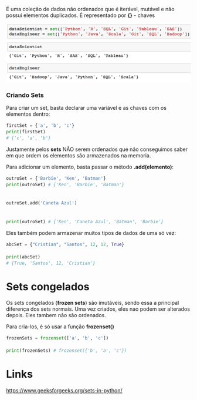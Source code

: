 É uma coleção de dados não ordenados que é iterável, mutável e não possui elementos duplicados. É representado por **{}** - chaves

![](../../../Images/Python/Sets/Pasted%20image%2020231212212417.png)

### Criando Sets

Para criar um set, basta declarar uma variável e as chaves com os elementos dentro:

```python
firstSet = {'a', 'b', 'c'}
print(firstSet)
# {'c', 'a', 'b'}
```

Justamente pelos **sets** NÃO serem ordenados que não conseguimos saber em que ordem os elementos são armazenados na memoria.


Para adicionar um elemento, basta passar o método **.add(elemento)**:

```python
outroSet = {'Barbie', 'Ken', 'Batman'}
print(outroSet) # {'Ken', 'Barbie', 'Batman'}


outroSet.add('Caneta Azul')


print(outroSet) # {'Ken', 'Caneta Azul', 'Batman', 'Barbie'}

```


Eles também podem armazenar muitos tipos de dados de uma só vez:

```python
abcSet = {"Cristian", "Santos", 12, 12, True}

print(abcSet)
# {True, 'Santos', 12, 'Cristian'}
```


# Sets congelados

Os sets congelados (**frozen sets**) são imutáveis, sendo essa a principal diferença dos sets normais. Uma vez criados, eles nao podem ser alterados depois. Eles tambem não são ordenados.

Para cria-los, é só usar a função **frozenset()**

```python
frozenSets = frozenset(['a', 'b', 'c'])

print(frozenSets) # frozenset({'b', 'a', 'c'})
```


# Links

https://www.geeksforgeeks.org/sets-in-python/